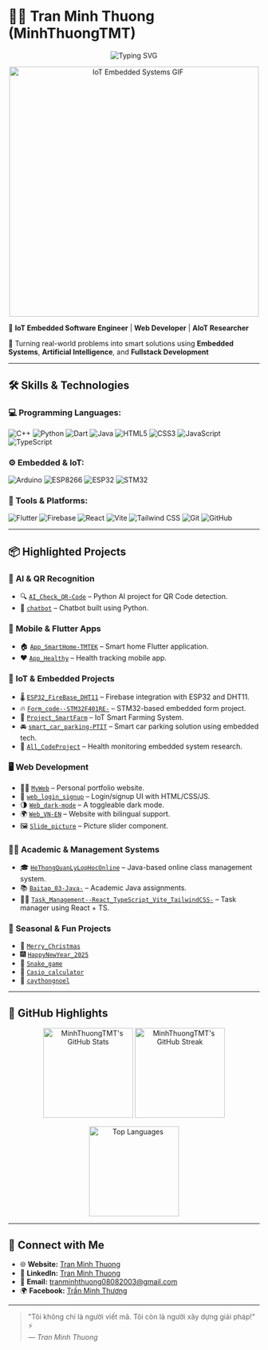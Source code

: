 # 👨‍💻 Tran Minh Thuong (MinhThuongTMT)  

<p align="center">
  <img src="https://readme-typing-svg.herokuapp.com?font=Fira+Code&size=28&duration=3000&pause=1000&color=00BFFF&center=true&vCenter=true&width=435&lines=Welcome+to+my+GitHub!" alt="Typing SVG" />
</p>

<p align="center">
  <img src="https://media.giphy.com/media/3o7aCTfyhYawdOXcFW/giphy.gif" width="500" alt="IoT Embedded Systems GIF"/>
</p>

<p align="left">
  🚀 <strong>IoT Embedded Software Engineer</strong> | <strong>Web Developer</strong> | <strong>AIoT Researcher</strong>  
</p>

<p align="left">
  🎯 Turning real-world problems into smart solutions using <strong>Embedded Systems</strong>, <strong>Artificial Intelligence</strong>, and <strong>Fullstack Development</strong>
</p>

---

## 🛠 Skills & Technologies

### 💻 Programming Languages:
![C++](https://img.shields.io/badge/-C++-00599C?logo=cplusplus&logoColor=white&style=flat)
![Python](https://img.shields.io/badge/-Python-3776AB?logo=python&logoColor=white&style=flat)
![Dart](https://img.shields.io/badge/-Dart-0175C2?logo=dart&logoColor=white&style=flat)
![Java](https://img.shields.io/badge/-Java-007396?logo=java&logoColor=white&style=flat)
![HTML5](https://img.shields.io/badge/-HTML-E34F26?logo=html5&logoColor=white&style=flat)
![CSS3](https://img.shields.io/badge/-CSS-1572B6?logo=css3&logoColor=white&style=flat)
![JavaScript](https://img.shields.io/badge/-JavaScript-F7DF1E?logo=javascript&logoColor=black&style=flat)
![TypeScript](https://img.shields.io/badge/-TypeScript-3178C6?logo=typescript&logoColor=white&style=flat)

### ⚙️ Embedded & IoT:
![Arduino](https://img.shields.io/badge/-Arduino-00979D?logo=arduino&logoColor=white&style=flat)
![ESP8266](https://img.shields.io/badge/-ESP8266-006FBA?style=flat)
![ESP32](https://img.shields.io/badge/-ESP32-003B57?style=flat)
![STM32](https://img.shields.io/badge/-STM32-03234B?style=flat&logo=stmicroelectronics&logoColor=white)

### 🧰 Tools & Platforms:
![Flutter](https://img.shields.io/badge/-Flutter-02569B?logo=flutter&logoColor=white&style=flat)
![Firebase](https://img.shields.io/badge/-Firebase-FFCA28?logo=firebase&logoColor=black&style=flat)
![React](https://img.shields.io/badge/-React-61DAFB?logo=react&logoColor=black&style=flat)
![Vite](https://img.shields.io/badge/-Vite-646CFF?logo=vite&logoColor=white&style=flat)
![Tailwind CSS](https://img.shields.io/badge/-TailwindCSS-38B2AC?logo=tailwind-css&logoColor=white&style=flat)
![Git](https://img.shields.io/badge/-Git-F05032?logo=git&logoColor=white&style=flat)
![GitHub](https://img.shields.io/badge/-GitHub-181717?logo=github&logoColor=white&style=flat)

---

## 📦 Highlighted Projects

### 🧠 **AI & QR Recognition**
- 🔍 [`AI_Check_QR-Code`](https://github.com/MinhThuongTMT/AI_Check_QR-Code) – Python AI project for QR Code detection.
- 🤖 [`chatbot`](https://github.com/MinhThuongTMT/chatbot) – Chatbot built using Python.

### 📱 **Mobile & Flutter Apps**
- 🏠 [`App_SmartHome-TMTEK`](https://github.com/MinhThuongTMT/App_SmartHome-TMTEK) – Smart home Flutter application.
- ❤️ [`App_Healthy`](https://github.com/MinhThuongTMT/App_Healthy) – Health tracking mobile app.

### 🔌 **IoT & Embedded Projects**
- 🌡️ [`ESP32_FireBase_DHT11`](https://github.com/MinhThuongTMT/ESP32_FireBase_DHT11) – Firebase integration with ESP32 and DHT11.
- 🔥 [`Form_code--STM32F401RE-`](https://github.com/MinhThuongTMT/Form_code--STM32F401RE-) – STM32-based embedded form project.
- 🌿 [`Project_SmartFarm`](https://github.com/MinhThuongTMT/Project_SmartFarm) – IoT Smart Farming System.
- 🚘 [`smart_car_parking-PTIT`](https://github.com/MinhThuongTMT/smart_car_parking-PTIT) – Smart car parking solution using embedded tech.
- 🧪 [`All_CodeProject`](https://github.com/MinhThuongTMT/All_CodeProject) – Health monitoring embedded system research.

### 🖥️ **Web Development**
- 🧑‍💻 [`MyWeb`](https://github.com/MinhThuongTMT/MyWeb) – Personal portfolio website.
- 🧾 [`web_login_signup`](https://github.com/MinhThuongTMT/web_login_signup) – Login/signup UI with HTML/CSS/JS.
- 🌗 [`Web_dark-mode`](https://github.com/MinhThuongTMT/Web_dark-mode) – A toggleable dark mode.
- 🌍 [`Web_VN-EN`](https://github.com/MinhThuongTMT/Web_VN-EN) – Website with bilingual support.
- 🖼️ [`Slide_picture`](https://github.com/MinhThuongTMT/Slide_picture) – Picture slider component.

### 🧑‍🏫 **Academic & Management Systems**
- 🎓 [`HeThongQuanLyLopHocOnline`](https://github.com/MinhThuongTMT/HeThongQuanLyLopHocOnline) – Java-based online class management system.
- 📚 [`Baitap_03-Java-`](https://github.com/MinhThuongTMT/Baitap_03-Java-) – Academic Java assignments.
- 🧑‍💼 [`Task_Management--React_TypeScript_Vite_TailwindCSS-`](https://github.com/MinhThuongTMT/Task_Management--React_TypeScript_Vite_TailwindCSS-) – Task manager using React + TS.

### 🎉 **Seasonal & Fun Projects**
- 🎄 [`Merry_Christmas`](https://github.com/MinhThuongTMT/Merry_Christmas)
- 🎆 [`HappyNewYear_2025`](https://github.com/MinhThuongTMT/HappyNewYear_2025)
- 🐍 [`Snake_game`](https://github.com/MinhThuongTMT/Snake_game)
- 🧮 [`Casio_calculator`](https://github.com/MinhThuongTMT/Casio_calculator)
- 🎄 [`caythongnoel`](https://github.com/MinhThuongTMT/caythongnoel)

---

## 🌟 GitHub Highlights  

<p align="center">
  <!-- GitHub Stats -->
  <img src="https://github-readme-stats.vercel.app/api?username=MinhThuongTMT&show_icons=true&theme=radical&hide_title=true" alt="MinhThuongTMT's GitHub Stats" height="180px"/>
  
  <!-- GitHub Streak -->
  <img src="https://github-readme-streak-stats.herokuapp.com/?user=MinhThuongTMT&theme=radical" alt="MinhThuongTMT's GitHub Streak" height="180px"/>
</p>

<p align="center">
  <!-- Top Languages -->
  <img src="https://github-readme-stats.vercel.app/api/top-langs/?username=MinhThuongTMT&layout=compact&theme=radical&card_width=320" alt="Top Languages" height="180px"/>
</p>

---

## 🔗 Connect with Me

- 🌐 **Website:** [Tran Minh Thuong](https://tmtek.vercel.app/)
- 💼 **LinkedIn:** [Tran Minh Thuong](https://www.linkedin.com)
- 📧 **Email:** tranminhthuong08082003@gmail.com
- 🌍 **Facebook:** [Trần Minh Thương](https://www.facebook.com/trannminh.thuongg)

---

> "Tôi không chỉ là người viết mã. Tôi còn là người xây dựng giải pháp!" ⚡  
> *— Tran Minh Thuong*
